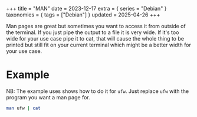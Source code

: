 +++
title = "MAN"
date = 2023-12-17
extra = { series = "Debian" }
taxonomies = { tags = ["Debian"] }
updated = 2025-04-26
+++

Man pages are great but sometimes you want to access it from outside of the terminal.
If you just pipe the output to a file it is very wide.
If it's too wide for your use case pipe it to cat, that will cause the whole thing to be printed but still fit on your current terminal which might be a better width for your use case.

# Example

NB: The example uses shows how to do it for `ufw`.
Just replace `ufw` with the program you want a man page for.

```sh
man ufw | cat
```
